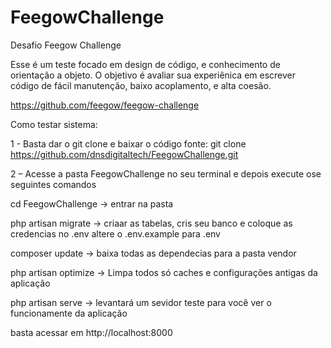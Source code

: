 # FeegowChallenge
Desafio Feegow Challenge

Esse é um teste focado em design de código, e conhecimento de orientação a objeto. O objetivo é avaliar sua experiênica em escrever código de fácil manutenção, baixo acoplamento, e alta coesão.

https://github.com/feegow/feegow-challenge

Como testar sistema:


1 - Basta dar o git clone e baixar o código fonte:
git clone https://github.com/dnsdigitaltech/FeegowChallenge.git

2 – Acesse a pasta FeegowChallenge no seu terminal e depois execute ose seguintes comandos

cd  FeegowChallenge → entrar na pasta

php artisan migrate → criaar as tabelas, cris seu banco e coloque as credencias no .env altere o .env.example para .env

composer update → baixa todas as dependecias para a pasta vendor

php artisan optimize → Limpa todos só caches e configurações antigas da aplicação

php artisan serve → levantará um sevidor teste para você ver o funcionamente da aplicação

basta acessar em http://localhost:8000


